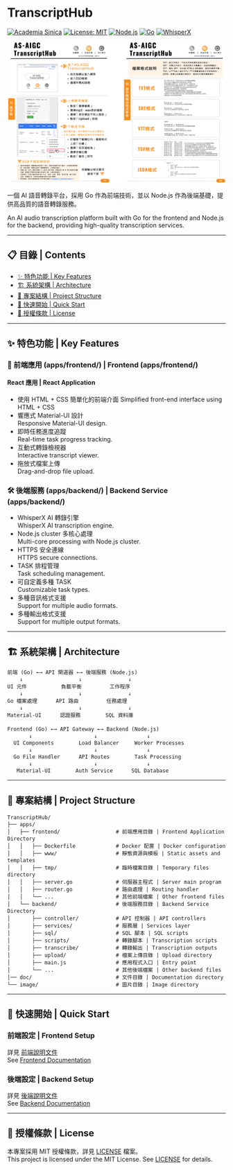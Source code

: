 # TranscriptHub 
[![Academia Sinica](https://img.shields.io/badge/Academia%20Sinica-%23006E99.svg)](https://www.sinica.edu.tw)
[![License: MIT](https://img.shields.io/badge/License-MIT-yellow.svg)](https://opensource.org/licenses/MIT)
[![Node.js](https://img.shields.io/badge/Node.js-v18-green.svg)](https://nodejs.org/)
[![Go](https://img.shields.io/badge/Go-v1.20-00ADD8.svg)](https://golang.org/)
[![WhisperX](https://img.shields.io/badge/WhisperX-AI-orange.svg)](https://github.com/m-bain/whisperX)

![TranscriptHub Intro](image/TranscriptHub-zhtw.png)

一個 AI 語音轉錄平台，採用 Go 作為前端技術，並以 Node.js 作為後端基礎，提供高品質的語音轉錄服務。

An AI audio transcription platform built with Go for the frontend and Node.js for the backend, providing high-quality transcription services.

---

## 📋 目錄 | Contents
- [✨ 特色功能 | Key Features](#-特色功能--key-features)
- [🏗 系統架構 | Architecture](#-系統架構--architecture)
- [📁 專案結構 | Project Structure](#-專案結構--project-structure)
- [🚀 快速開始 | Quick Start](#-快速開始--quick-start)
- [📄 授權條款 | License](#-授權條款--license)

---

## ✨ 特色功能 | Key Features

### 🎨 前端應用 (apps/frontend/) | Frontend (apps/frontend/)
#### React 應用 | React Application
- 使用 HTML + CSS 簡單化的前端介面
  Simplified front-end interface using HTML + CSS
- 響應式 Material-UI 設計  
  Responsive Material-UI design.
- 即時任務進度追蹤  
  Real-time task progress tracking.
- 互動式轉錄檢視器  
  Interactive transcript viewer.
- 拖放式檔案上傳  
  Drag-and-drop file upload.

### 🛠 後端服務 (apps/backend/) | Backend Service (apps/backend/)
- WhisperX AI 轉錄引擎  
  WhisperX AI transcription engine.
- Node.js cluster 多核心處理  
  Multi-core processing with Node.js cluster.
- HTTPS 安全連線  
  HTTPS secure connections.
- TASK 排程管理  
  Task scheduling management.
- 可自定義多種 TASK  
  Customizable task types.
- 多種音訊格式支援  
  Support for multiple audio formats.
- 多種輸出格式支援  
  Support for multiple output formats.

---

## 🏗 系統架構 | Architecture
```
前端 (Go) ←→ API 閘道器 ←→ 後端服務 (Node.js)
    ↓                  ↓               ↓
UI 元件           負載平衡         工作程序
    ↓                  ↓               ↓
Go 檔案處理      API 路由         任務處理
    ↓                  ↓               ↓
Material-UI      認證服務        SQL 資料庫

Frontend (Go) ←→ API Gateway ←→ Backend (Node.js)
       ↓                    ↓                ↓
  UI Components        Load Balancer     Worker Processes
       ↓                    ↓                ↓
  Go File Handler      API Routes        Task Processing
       ↓                    ↓                ↓
   Material-UI        Auth Service      SQL Database
```

---

## 📁 專案結構 | Project Structure
```
TranscriptHub/
├── apps/
│   ├── frontend/                  # 前端應用目錄 | Frontend Application Directory
│   │   ├── Dockerfile             # Docker 配置 | Docker configuration
│   │   ├── www/                   # 靜態資源與模板 | Static assets and templates
│   │   ├── tmp/                   # 臨時檔案目錄 | Temporary files directory
│   │   ├── server.go              # 伺服器主程式 | Server main program
│   │   ├── router.go              # 路由處理 | Routing handler
│   │   └── ...                    # 其他前端檔案 | Other frontend files
│   └── backend/                   # 後端服務目錄 | Backend Service Directory
│       ├── controller/            # API 控制器 | API controllers
│       ├── services/              # 服務層 | Services layer
│       ├── sql/                   # SQL 腳本 | SQL scripts
│       ├── scripts/               # 轉錄腳本 | Transcription scripts
│       ├── transcribe/            # 轉錄輸出 | Transcription outputs
│       ├── upload/                # 檔案上傳目錄 | Upload directory
│       ├── main.js                # 應用程式入口 | Entry point
│       └── ...                    # 其他後端檔案 | Other backend files
│── doc/                           # 文件目錄 | Documentation directory
└── image/                         # 圖片目錄 | Image directory
```

---

## 🚀 快速開始 | Quick Start

### 前端設定 | Frontend Setup
詳見 [前端說明文件](apps/frontend/README.md)  
See [Frontend Documentation](apps/frontend/README.md)

### 後端設定 | Backend Setup
詳見 [後端說明文件](apps/backend/README.md)  
See [Backend Documentation](apps/backend/README.md)

---

## 📄 授權條款 | License
本專案採用 MIT 授權條款，詳見 [LICENSE](LICENSE) 檔案。  
This project is licensed under the MIT License. See [LICENSE](LICENSE) for details.
